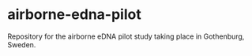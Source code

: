 # airborne-edna-pilot
Repository for the airborne eDNA pilot study taking place in Gothenburg, Sweden.
